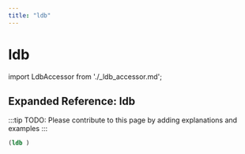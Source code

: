 ```yaml
---
title: "ldb"
---
```


# ldb

import LdbAccessor from './_ldb_accessor.md';

<LdbAccessor />

## Expanded Reference: ldb

:::tip
TODO: Please contribute to this page by adding explanations and examples
:::

```lisp
(ldb )
```
